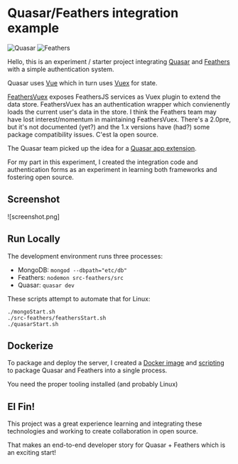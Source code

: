 # Quasar/Feathers integration example

![Quasar](https://cdn.quasar.dev/logo/svg/quasar-logo.svg)
![Feathers](https://feathersjs.com/img/feathers-logo-wide.png)

Hello, this is an experiment / starter project integrating [Quasar](https://quasar.dev/) and [Feathers](https://feathersjs.com/) with a simple authentication system.

Quasar uses [Vue](https://vuejs.org/) which in turn uses [Vuex](https://vuex.vuejs.org/) for state.

[FeathersVuex](https://feathers-vuex.feathers-plus.com/) exposes FeathersJS services as Vuex plugin to extend the data store.  FeathersVuex has an authentication wrapper which convienently loads the current user's data in the store.  I think the Feathers team may have lost interest/momentum in maintaining FeathersVuex.  There's a 2.0pre, but it's not documented (yet?) and the 1.x versions have (had?) some package compatibility issues.  C'est la open source.

The Quasar team picked up the idea for a [Quasar app extension](https://github.com/quasarframework/app-extension-feathersjs).

For my part in this experiment, I created the integration code and authentication forms as an experiment in learning both frameworks and fostering open source.


## Screenshot

![screenshot.png]


## Run Locally

The development environment runs three processes:  
- MongoDB: `mongod --dbpath="etc/db"`
- Feathers: `nodemon src-feathers/src`
- Quasar: `quasar dev`

These scripts attempt to automate that for Linux:

```
./mongoStart.sh
./src-feathers/feathersStart.sh
./quasarStart.sh
```

## Dockerize

To package and deploy the server, I created a [Docker image](https://github.com/MichaelJCole/Quathers/blob/master/src-feathers/Dockerfile) and [scripting](https://github.com/MichaelJCole/Quathers/blob/master/src-feathers/build.sh) to package Quasar and Feathers into a single process.

You need the proper tooling installed (and probably Linux)

## El Fin!

This project was a great experience learning and integrating these technologies and working to create collaboration in open source.

That makes an end-to-end developer story for Quasar + Feathers which is an exciting start!
